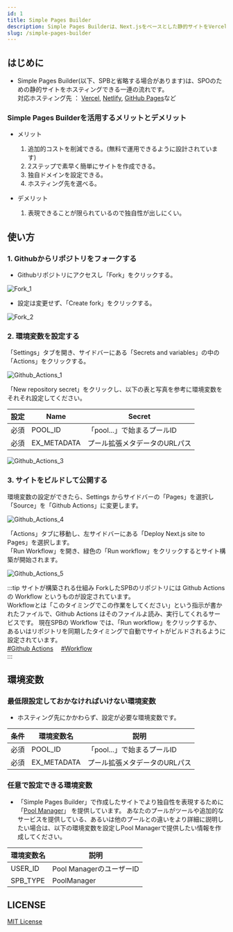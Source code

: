 ```yaml
---
id: 1
title: Simple Pages Builder
description: Simple Pages Builderは、Next.jsをベースとした静的サイトをVercelにホスティングできる一連の流れです。
slug: /simple-pages-builder
---
```


## はじめに
- Simple Pages Builder(以下、SPBと省略する場合があります)は、SPOのための静的サイトをホスティングできる一連の流れです。  
対応ホスティング先 ： [Vercel](https://vercel.com/), [Netlify](https://www.netlify.com/), [GitHub Pages](https://docs.github.com/ja/pages/getting-started-with-github-pages/about-github-pages)など  

### Simple Pages Builderを活用するメリットとデメリット
- メリット
  1. 追加的コストを削減できる。(無料で運用できるように設計されています)
  2. 2ステップで素早く簡単にサイトを作成できる。
  3. 独自ドメインを設定できる。
  4. ホスティング先を選べる。

- デメリット
  1. 表現できることが限られているので独自性が出しにくい。

## 使い方
### 1. Githubからリポジトリをフォークする
- Githubリポジトリにアクセスし「Fork」をクリックする。  

![Fork_1](/img/poolmanager/spb_github_fork_1.png)  

- 設定は変更せず、「Create fork」をクリックする。  

![Fork_2](/img/poolmanager/spb_github_fork_2.png)  

### 2. 環境変数を設定する
「Settings」タブを開き、サイドバーにある「Secrets and variables」の中の「Actions」をクリックする。  

![Github_Actions_1](/img/poolmanager/github_Actions_1.png)  

「New repository secret」をクリックし、以下の表と写真を参考に環境変数をそれそれ設定してください。  

|  設定  |  Name  | Secret  |
|  ----  |  ----  |  --- |
|  必須  |  POOL_ID  | 「pool...」で始まるプールID  |
|  必須  |  EX_METADATA  | プール拡張メタデータのURLパス  |

![Github_Actions_3](/img/poolmanager/github_Actions_3.png)  

### 3. サイトをビルドして公開する
環境変数の設定ができたら、Settings からサイドバーの「Pages」を選択し「Source」を「Github Actions」に変更します。

![Github_Actions_4](/img/poolmanager/github_Actions_5.png)  

「Actions」タブに移動し、左サイドバーにある「Deploy Next.js site to Pages」を選択します。  
「Run Workflow」を開き、緑色の「Run workflow」をクリックするとサイト構築が開始されます。

![Github_Actions_5](/img/poolmanager/github_Actions_4.png)  


:::tip サイトが構築される仕組み
ForkしたSPBのリポジトリには Github Actions の Workflow というものが設定されています。  
Workflowとは「このタイミングでこの作業をしてください」という指示が書かれたファイルで、Github Actions はそのファイルよ読み、実行してくれるサービスです。
現在SPBの Workflow では、「Run workflow」をクリックするか、あるいはリポジトリを同期したタイミングで自動でサイトがビルドされるように設定されています。  
[#Github Actions](https://docs.github.com/ja/actions)　
[#Workflow](https://docs.github.com/ja/actions/using-workflows/workflow-syntax-for-github-actions)  
:::

## 環境変数
### 最低限設定しておかなければいけない環境変数
- ホスティング先にかかわらず、設定が必要な環境変数です。

|  条件  |  環境変数名  | 説明  |
|  ----  |  ----  |  --- |
|  必須  |  POOL_ID  | 「pool...」で始まるプールID  |
|  必須  |  EX_METADATA  | プール拡張メタデータのURLパス  |

### 任意で設定できる環境変数
- 「Simple Pages Builder」で作成したサイトでより独自性を表現するために「[Pool Manager](https://poolmanager.vercel.app/)」 を提供しています。
あなたのプールがツールや追加的なサービスを提供している、あるいは他のプールとの違いをより詳細に説明したい場合は、以下の環境変数を設定しPool Managerで提供したい情報を作成してください。

|  環境変数名  | 説明  |
|  ----  |  --- |
|  USER_ID  | Pool ManagerのユーザーID |
|  SPB_TYPE  | PoolManager |

## LICENSE
[MIT License](https://github.com/449sabu/poolmanager-spb/blob/main/LICENSE)  
